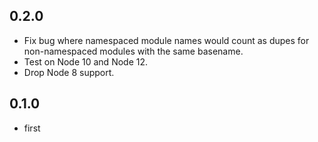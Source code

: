 ## 0.2.0

* Fix bug where namespaced module names would count as dupes for non-namespaced modules with the same basename.
* Test on Node 10 and Node 12.
* Drop Node 8 support.

## 0.1.0

* first
